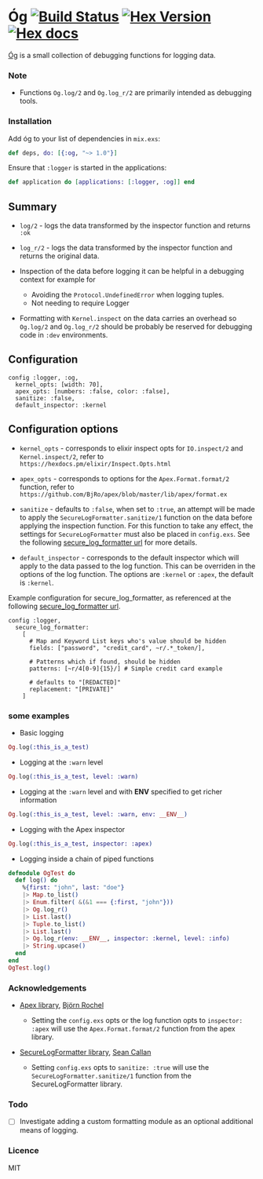 # Óg [![Build Status](https://travis-ci.org/stephenmoloney/og.svg)](https://travis-ci.org/stephenmoloney/og) [![Hex Version](http://img.shields.io/hexpm/v/og.svg?style=flat)](https://hex.pm/packages/og) [![Hex docs](http://img.shields.io/badge/hex.pm-docs-green.svg?style=flat)](https://hexdocs.pm/og)

[Óg](http://hexdocs.pm/og/Og.html) is a small collection of debugging functions for logging data.


### Note

- Functions `Og.log/2` and `Og.log_r/2` are primarily intended as debugging tools.


### Installation

Add óg to your list of dependencies in `mix.exs`:

```elixir
def deps, do: [{:og, "~> 1.0"}]
```

Ensure that `:logger` is started in the applications:

```elixir
def application do [applications: [:logger, :og]] end
```

## Summary

- `log/2` - logs the data transformed by the inspector function
and returns `:ok`


- `log_r/2` - logs the data transformed by the inspector function
and returns the original data.


- Inspection of the data before logging it can be helpful in a debugging context for
example for
    - Avoiding the `Protocol.UndefinedError` when logging tuples.
    - Not needing to require Logger


- Formatting with `Kernel.inspect` on the data carries an overhead so
`Og.log/2` and `Og.log_r/2` should be probably be reserved for debugging code in `:dev`
environments.


## Configuration

    config :logger, :og,
      kernel_opts: [width: 70],
      apex_opts: [numbers: :false, color: :false],
      sanitize: :false,
      default_inspector: :kernel


## Configuration options

- `kernel_opts` - corresponds to elixir inspect opts for `IO.inspect/2`
and `Kernel.inspect/2`, refer to `https://hexdocs.pm/elixir/Inspect.Opts.html`


- `apex_opts` - corresponds to options for the `Apex.Format.format/2` function,
refer to `https://github.com/BjRo/apex/blob/master/lib/apex/format.ex`


- `sanitize` - defaults to `:false`, when set to `:true`, an attempt will
be made to apply the `SecureLogFormatter.sanitize/1` function on the data
before applying the inspection function. For this function to take any
effect, the settings for `SecureLogFormatter` must also be placed in
`config.exs`. See the following
[secure_log_formatter url](https://github.com/localvore-today/secure_log_formatter/blob/master/lib/secure_log_formatter.ex)
for more details.


- `default_inspector` - corresponds to the default inspector which will apply
to the data passed to the log function. This can be overriden in the options
of the log function. The options are `:kernel` or `:apex`, the default is `:kernel`.


Example configuration for secure_log_formatter, as referenced at
the following [secure_log_formatter url](https://github.com/localvore-today/secure_log_formatter/blob/master/lib/secure_log_formatter.ex).


    config :logger,
      secure_log_formatter:
        [
          # Map and Keyword List keys who's value should be hidden
          fields: ["password", "credit_card", ~r/.*_token/],

          # Patterns which if found, should be hidden
          patterns: [~r/4[0-9]{15}/] # Simple credit card example

          # defaults to "[REDACTED]"
          replacement: "[PRIVATE]"
        ]


### some examples


- Basic logging

```elixir
Og.log(:this_is_a_test)
```

- Logging at the `:warn` level

```elixir
Og.log(:this_is_a_test, level: :warn)
```

- Logging at the `:warn` level and with __ENV__ specified to get richer information

```elixir
Og.log(:this_is_a_test, level: :warn, env: __ENV__)
````

- Logging with the Apex inspector

```elixir
Og.log(:this_is_a_test, inspector: :apex)
```

- Logging inside a chain of piped functions

```elixir
defmodule OgTest do
  def log() do
    %{first: "john", last: "doe"}
    |> Map.to_list()
    |> Enum.filter( &(&1 === {:first, "john"}))
    |> Og.log_r()
    |> List.last()
    |> Tuple.to_list()
    |> List.last()
    |> Og.log_r(env: __ENV__, inspector: :kernel, level: :info)
    |> String.upcase()
  end
end
OgTest.log()
```


### Acknowledgements

- [Apex library](https://hex.pm/packages/apex), [Björn Rochel](https://hex.pm/users/bjro)
    - Setting the `config.exs` opts or the log function opts to `inspector: :apex` will use the `Apex.Format.format/2`
    function from the apex library.


- [SecureLogFormatter library](https://hex.pm/packages/secure_log_formatter), [Sean Callan](https://hex.pm/users/doomspork)
    - Setting `config.exs` opts to `sanitize: :true` will use the `SecureLogFormatter.sanitize/1`
    function from the SecureLogFormatter library.


### Todo

- [ ] Investigate adding a custom formatting module as an optional additional means of logging.


### Licence

MIT

